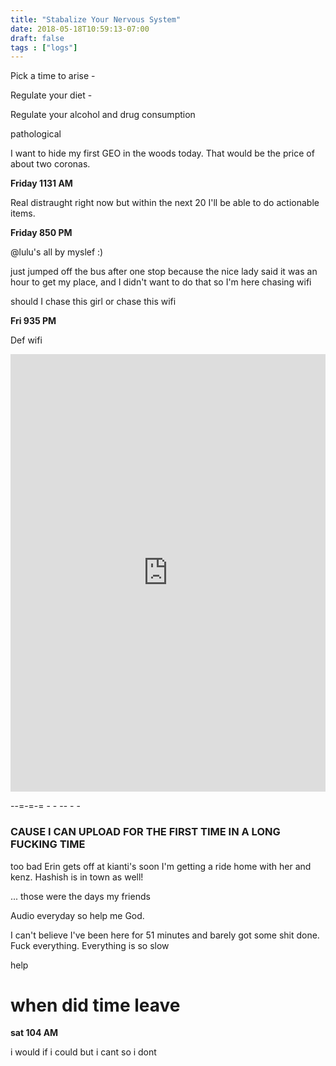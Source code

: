 ```yaml
---
title: "Stabalize Your Nervous System"
date: 2018-05-18T10:59:13-07:00
draft: false
tags : ["logs"]
---
```



Pick a time to arise -

Regulate your diet -

Regulate your alcohol and drug consumption



pathological


I want to hide my first GEO in the woods today. That would be the price of about two coronas.

**Friday 1131 AM**

Real distraught right now but within the next 20 I'll be able to do actionable items.








**Friday 850 PM**

@lulu's all by myslef :)


just jumped off the bus after one stop because the nice lady said it was an hour to get my place, and I didn't want to do that so I'm here chasing wifi


should I chase this girl or chase this wifi    


**Fri 935 PM**

Def wifi

<iframe width="100%" height="700" scrolling="no" frameborder="no" allow="autoplay" src="https://w.soundcloud.com/player/?url=https%3A//api.soundcloud.com/playlists/522994275%3Fsecret_token%3Ds-CSo6o&color=%23ff5500&auto_play=false&hide_related=false&show_comments=true&show_user=true&show_reposts=false&show_teaser=true&visual=true"></iframe>

--=-=-= - - -- - -

### CAUSE I CAN UPLOAD FOR THE FIRST TIME IN A LONG FUCKING TIME

too bad Erin gets off at kianti's soon I'm getting a ride home with her and kenz. Hashish is in town as well!

... those were the days my friends


Audio everyday so help me God.


I can't believe I've been here for 51 minutes and barely got some shit done. Fuck everything. Everything is so slow

help

# when did time leave



**sat 104 AM**




i would if i could but i cant so i dont
